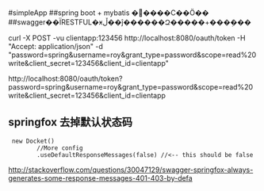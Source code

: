 #simpleApp
##spring boot + mybatis �����С��Ӧ��
##swagger��ΪRESTFUL�ӿڵ��ĵ������Զ�����+���ܲ���




curl -X POST -vu clientapp:123456 http://localhost:8080/oauth/token -H "Accept: application/json" -d "password=spring&username=roy&grant_type=password&scope=read%20write&client_secret=123456&client_id=clientapp"



http://localhost:8080/oauth/token?password=spring&username=roy&grant_type=password&scope=read%20write&client_secret=123456&client_id=clientapp




## springfox 去掉默认状态码

```
 new Docket()
        //More config
        .useDefaultResponseMessages(false) //<-- this should be false
```


http://stackoverflow.com/questions/30047129/swagger-springfox-always-generates-some-response-messages-401-403-by-defa